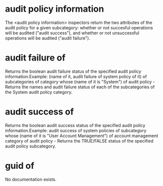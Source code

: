 # audit policy information

The &lt;audit policy information&gt; inspectors return the two attributes of the audit policy for a given subcategory: whether or not succesful operations will be audited (&quot;audit success&quot;), and whether or not unsuccessful operations will be audited (&quot;audit failure&quot;).

# audit failure of <audit policy information>

Returns the boolean audit failure status of the specified audit policy information.Example: (name of it, audit failure of system policy of it) of subcategories of category whose (name of it is &quot;System&quot;) of audit policy - Returns the names and audit failure status of each of the subcategories of the System audit policy category.

# audit success of <audit policy information>

Returns the boolean audit success status of the specified audit policy information.Example: audit success of system policies of subcategory whose (name of it is &quot;User Account Management&quot;) of account management category of audit policy - Returns the TRUE/FALSE status of the specified audit policy subcategory.

# guid of <audit policy information>

No documentation exists.
